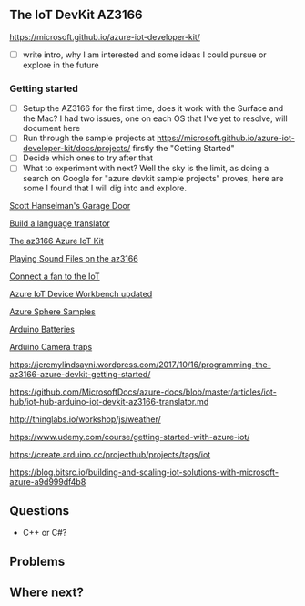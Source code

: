 ## The IoT DevKit AZ3166

https://microsoft.github.io/azure-iot-developer-kit/

- [ ] write intro, why I am interested and some ideas I could pursue or explore in the future

### Getting started

- [ ] Setup the AZ3166 for the first time, does it work with the Surface and the Mac? I had two issues, one on each OS that I've yet to resolve, will document here
- [ ] Run through the sample projects at https://microsoft.github.io/azure-iot-developer-kit/docs/projects/ firstly the "Getting Started"
- [ ] Decide which ones to try after that
- [ ] What to experiment with next? Well the sky is the limit, as doing a search on Google for "azure devkit sample projects" proves, here are some I found that I will dig into and explore.

[Scott Hanselman's Garage Door](https://www.hanselman.com/blog/DidILeaveTheGarageDoorOpenANocodeProjectWithAzureIoTCentralAndTheMXChipDevKit.aspx)

[Build a language translator](https://docs.microsoft.com/en-us/azure/iot-hub/iot-hub-arduino-iot-devkit-az3166-translator)

[The az3166 Azure IoT Kit](https://buildazure.com/azure-iot-devkit-simulator-mxchip-az3166/)

[Playing Sound Files on the az3166](https://medium.com/@johnkennedy_17457/playing-sound-files-on-the-az3166-mxchip-azure-iot-devkit-b99a0e5a9a90)

[Connect a fan to the IoT](https://www.jimbobbennett.io/internet-connected-fan/)

[Azure IoT Device Workbench updated](https://devblogs.microsoft.com/iotdev/azure-iot-device-workbench-bumped-to-0-2-6-with-more-cool-samples-and-huge-performance-improvement/)

[Azure Sphere Samples](https://github.com/Azure/azure-sphere-samples)

[Arduino Batteries](https://openhomeautomation.net/arduino-battery)

[Arduino Camera traps](https://www.google.com/search?q=arduino+camera+trap&rlz=1C1GCEV_enGB844GB844&oq=arduino+camera+trap&aqs=chrome..69i57j33.7119j0j8&sourceid=chrome&ie=UTF-8)

https://jeremylindsayni.wordpress.com/2017/10/16/programming-the-az3166-azure-devkit-getting-started/

https://github.com/MicrosoftDocs/azure-docs/blob/master/articles/iot-hub/iot-hub-arduino-iot-devkit-az3166-translator.md

http://thinglabs.io/workshop/js/weather/

https://www.udemy.com/course/getting-started-with-azure-iot/

https://create.arduino.cc/projecthub/projects/tags/iot

https://blog.bitsrc.io/building-and-scaling-iot-solutions-with-microsoft-azure-a9d999df4b8

## Questions

- C++ or C#?
  
## Problems 

##  Where next?
